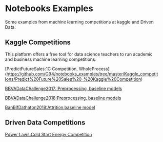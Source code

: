 # Notebooks Examples
 Some examples from machine learning competitions at kaggle and Driven Data.
 
 
 ## Kaggle Competitions
 This platform offers a free tool for data science teachers to run academic and business machine learning competitions.
 
 [PredictFutureSales:1C Competition, WholeProcess]
(https://github.com/G94/notebooks_examples/tree/master/Kaggle_competitions/Predict%20Future%20Sales%20-%20Kaggle%20Competition)
 
[BBVADataChallenge2017: Preprocessing, baseline models](https://github.com/G94/notebooks_examples/blob/master/Kaggle_competitions/bbvadatachallenge2017_notebook.ipynb)

[BBVADataChallenge2018:Preprocessing, baseline models](https://github.com/G94/notebooks_examples/blob/master/Kaggle_competitions/bbvadatachallenge2018_notebook.ipynb)

[BanBifDathaton2018:Attrition,baseline model](https://github.com/G94/notebooks_examples/blob/master/Kaggle_competitions/dathatonbanbif_baseline.ipynb)



## Driven Data Competitions
[Power Laws:Cold Start Energy Competition](https://github.com/G94/notebooks_examples/blob/master/drivendata_competitions/Cold%20Start%20Energy_EDA.ipynb)
